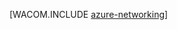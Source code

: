 <properties linkid="manage-fundamentals-networking" urlDisplayName="Networking" pageTitle="Networking (Windows) - Azure fundamentals" metaKeywords="Azure virtual network, Azure connect, Azure 流量管理器" description="An introduction in Azure networking." metaCanonical="/develop/net/fundamentals/networking/" services="virtual-machines,virtual-network" documentationCenter="" title="" authors="" solutions="" manager="" editor="" />
<tags ms.service="virtual-machines,virtual-network"
    ms.date=""
    wacn.date=""
    />




[WACOM.INCLUDE [azure-networking](../includes/azure-networking.md)]

